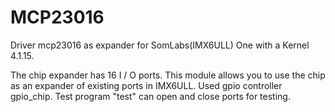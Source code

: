 # MCP23016

Driver mcp23016 as expander for SomLabs(IMX6ULL) One with a Kernel 4.1.15.

The chip expander has 16 I / O ports. This module allows you to use the chip as an expander of existing ports in IMX6ULL. Used gpio controller gpio_chip. Test program "test" can open and close ports for testing.